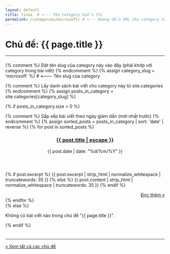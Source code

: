 ```yaml
---
layout: default
title: linux  # <--- Tên Category hiển thị
permalink: /categories/microsoft/ # <--- Đường dẫn URL cho category này
---
```


<h1 class="category-archive-title">Chủ đề: {{ page.title }}</h1>
<hr style="border-color: #ccc; margin: 1em 0 1.5em 0;">

{% comment %} Đặt tên slug của category này vào đây (phải khớp với category trong bài viết) {% endcomment %}
{% assign category_slug = 'microsoft' %} # <--- Tên slug của category

{% comment %} Lấy danh sách bài viết cho category này từ site.categories {% endcomment %}
{% assign posts_in_category = site.categories[category_slug] %}

{% if posts_in_category.size > 0 %}
  <div class="post-card-list">
    {% comment %} Sắp xếp bài viết theo ngày giảm dần (mới nhất trước) {% endcomment %}
    {% assign sorted_posts = posts_in_category | sort: 'date' | reverse %}
    {% for post in sorted_posts %}
      <article class="post-card">
        <header class="post-card-header">
          <h3 class="post-card-title">
            <a href="{{ post.url | relative_url }}">{{ post.title | escape }}</a>
          </h3>
          <div class="post-card-meta">
            <time datetime="{{ post.date | date_to_xmlschema }}" class="post-card-date">
              {{ post.date | date: "%d/%m/%Y" }}
            </time>
          </div>
        </header>
        <div class="post-card-excerpt">
          {% if post.excerpt %}
            {{ post.excerpt | strip_html | normalize_whitespace | truncatewords: 35 }}
          {% else %}
            {{ post.content | strip_html | normalize_whitespace | truncatewords: 35 }}
          {% endif %}
        </div>
         <footer class="post-card-footer" style="text-align: right; margin-top: 1em;">
              <a href="{{ post.url | relative_url }}" class="read-more">Đọc thêm &raquo;</a>
          </footer>
      </article>
    {% endfor %}
  </div>
{% else %}
  <p>Không có bài viết nào trong chủ đề "{{ page.title }}".</p>
{% endif %}

<hr style="margin-top: 2.5em; border-color: #ccc;">
<p><a href="{{ '/categories/' | relative_url }}">&raquo; Xem tất cả các chủ đề</a></p>